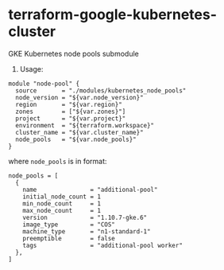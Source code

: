 # terraform-google-kubernetes-cluster
GKE Kubernetes node pools submodule

1. Usage:

```hcl
module "node-pool" {
  source       = "./modules/kubernetes_node_pools"
  node_version = "${var.node_version}"
  region       = "${var.region}"
  zones        = ["${var.zones}"]
  project      = "${var.project}"
  environment  = "${terraform.workspace}"
  cluster_name = "${var.cluster_name}"
  node_pools   = "${var.node_pools}"
}
```

where `node_pools` is in format:

```hcl
node_pools = [
  {
    name               = "additional-pool"
    initial_node_count = 1
    min_node_count     = 1
    max_node_count     = 1
    version            = "1.10.7-gke.6"
    image_type         = "COS"
    machine_type       = "n1-standard-1"
    preemptible        = false
    tags               = "additional-pool worker"
  },
]
```
